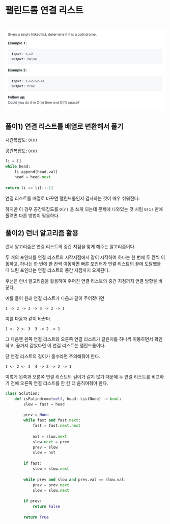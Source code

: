 # 팰린드롬 연결 리스트

# ![problem](1.png)

## 풀이1) 연결 리스트를 배열로 변환해서 풀기

시간복잡도: `O(n)`

공간복잡도: `O(n)`

```python
li = []
while head:
    li.append(head.val)
    head = head.next        

return li == li[::-1]
```

연결 리스트를 배열로 바꾸면 팰린드롬인지 검사하는 것이 매우 쉬워진다. 

하지만 이 경우 공간복잡도를 `O(n)` 을 쓰게 되는데 문제에 나와있는 것 처럼 `O(1)` 만에 풀려면 다른 방법이 필요하다.



## 풀이2) 런너 알고리즘 활용

런너 알고리즘은 연결 리스트의 중간 지점을 찾게 해주는 알고리즘이다.

두 개의 포인터를 연결 리스트의 시작지점에서 같이 시작하여 하나는 한 번에 두 칸씩 이동하고, 하나는 한 번에 한 칸씩 이동하면 빠른 포인터가 연결 리스트의 끝에 도달했을 때 느린 포인터는 연결 리스트의 중간 지점까지 오게된다.

우선은 런너 알고리즘을 활용하여 주어진 연결 리스트의 중간 지점까지 연결 방향을 바꾼다, 

예를 들어 원래 연결 리스트가 다음과 같이 주어졌다면

```
1 -> 2 -> 3 -> 3 -> 2 -> 1
```

이를 다음과 같이 바꾼다.

```
1 <- 2 <- 3  3 -> 2 -> 1
```

그 다음엔 왼쪽 연결 리스트와 오른쪽 연결 리스트가 같은지를 하나씩 이동하면서 확인하고, 끝까지 같았다면 이 연결 리스트는 팰린드롬이다.

단 연결 리스트의 길이가 홀수라면 주의해줘야 한다.

```
1 <- 2 <- 3  4 -> 3 -> 2 -> 1
```

이렇게 왼쪽과 오른쪽 연결 리스트의 길이가 같지 않기 때문에 두 연결 리스트를 비교하기 전에 오른쪽 연결 리스트를 한 칸 더 움직여줘야 한다.

```python
class Solution:
    def isPalindrome(self, head: ListNode) -> bool:
        slow = fast = head
        
        prev = None
        while fast and fast.next:
            fast = fast.next.next
            
            nxt = slow.next
            slow.next = prev
            prev = slow
            slow = nxt
        
        if fast:
            slow = slow.next
        
        while prev and slow and prev.val == slow.val:
            prev = prev.next
            slow = slow.next
        
        if prev:
            return False
        
        return True
        
```


